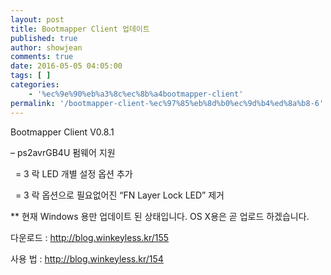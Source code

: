 ```yaml
---
layout: post
title: Bootmapper Client 업데이트
published: true
author: showjean
comments: true
date: 2016-05-05 04:05:00
tags: [ ]
categories:
    - '%ec%9e%90%eb%a3%8c%ec%8b%a4bootmapper-client'
permalink: '/bootmapper-client-%ec%97%85%eb%8d%b0%ec%9d%b4%ed%8a%b8-6'
---
```

Bootmapper Client V0.8.1





&#8211; ps2avrGB4U 펌웨어 지원

&nbsp; = 3 락 LED 개별 설정 옵션 추가

&nbsp; = 3 락 옵션으로 필요없어진 &#8220;FN Layer Lock LED&#8221; 제거



** 현재 Windows 용만 업데이트 된 상태입니다. OS X용은 곧 업로드 하겠습니다.





다운로드 : http://blog.winkeyless.kr/155

사용 법 : http://blog.winkeyless.kr/154